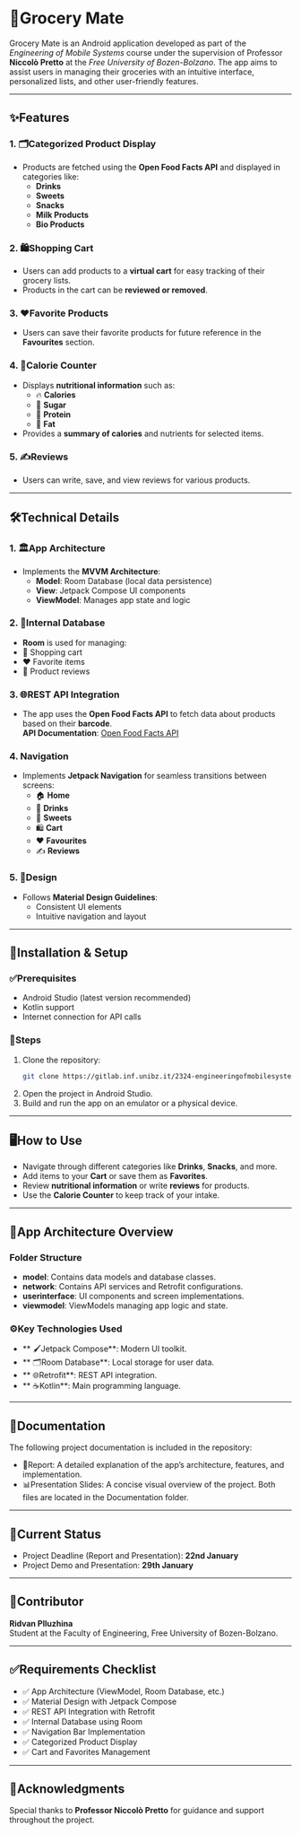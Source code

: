 # 🛒Grocery Mate

Grocery Mate is an Android application developed as part of the *Engineering of Mobile Systems* course under the supervision of Professor **Niccolò Pretto** at the *Free University of Bozen-Bolzano*. The app aims to assist users in managing their groceries with an intuitive interface, personalized lists, and other user-friendly features.

---

## ✨Features

### 1. 🗂Categorized Product Display
- Products are fetched using the **Open Food Facts API** and displayed in categories like:
  - **Drinks**
  - **Sweets**
  - **Snacks**
  - **Milk Products**
  - **Bio Products**

### 2. 🛍️Shopping Cart
- Users can add products to a **virtual cart** for easy tracking of their grocery lists.
- Products in the cart can be **reviewed or removed**.

### 3. ❤️Favorite Products
- Users can save their favorite products for future reference in the **Favourites** section.

### 4. 🍎Calorie Counter
- Displays **nutritional information** such as:
  - 🔥 **Calories**
  - 🍬 **Sugar**
  - 🥩 **Protein**
  - 🧈 **Fat**
- Provides a **summary of calories** and nutrients for selected items.

### 5. ✍️Reviews
- Users can write, save, and view reviews for various products.

---

## 🛠️Technical Details

### 1. 🏛️App Architecture
- Implements the **MVVM Architecture**:
  - **Model**: Room Database (local data persistence)
  - **View**: Jetpack Compose UI components
  - **ViewModel**: Manages app state and logic

### 2. 📂Internal Database
- **Room** is used for managing:
- 🛒 Shopping cart
- ❤️ Favorite items
- 📝 Product reviews

### 3. 🌐REST API Integration
- The app uses the **Open Food Facts API** to fetch data about products based on their **barcode**.  
  **API Documentation**: [Open Food Facts API](https://world.openfoodfacts.org/)

### 4. Navigation
- Implements **Jetpack Navigation** for seamless transitions between screens:
  - 🏠 **Home**
  - 🥤 **Drinks**
  - 🍫 **Sweets**
  - 🛍️ **Cart**
  - ❤️ **Favourites**
  - ✍️ **Reviews**

### 5. 🎨Design
- Follows **Material Design Guidelines**:
  - Consistent UI elements
  - Intuitive navigation and layout

---
## 🧰Installation & Setup

### ✅Prerequisites
- Android Studio (latest version recommended)
- Kotlin support
- Internet connection for API calls

### 🚀Steps
1. Clone the repository:
   ```bash
   git clone https://gitlab.inf.unibz.it/2324-engineeringofmobilesystems/plluzhina_ridvan-grocery-mate.git

2. Open the project in Android Studio.
3. Build and run the app on an emulator or a physical device.
---

## 🖥️How to Use

- Navigate through different categories like **Drinks**, **Snacks**, and more.
- Add items to your **Cart** or save them as **Favorites**.
- Review **nutritional information** or write **reviews** for products.
- Use the **Calorie Counter** to keep track of your intake.

---

## 📁App Architecture Overview

### Folder Structure
- **model**: Contains data models and database classes.
- **network**: Contains API services and Retrofit configurations.
- **userinterface**: UI components and screen implementations.
- **viewmodel**: ViewModels managing app logic and state.

### ⚙️Key Technologies Used
- ** 🖌️Jetpack Compose**: Modern UI toolkit.
- ** 🗂️Room Database**: Local storage for user data.
- ** 🌐Retrofit**: REST API integration.
- ** ☕Kotlin**: Main programming language.

---

## 📄Documentation
The following project documentation is included in the repository:
- 📄Report: A detailed explanation of the app’s architecture, features, and implementation.
- 📊Presentation Slides: A concise visual overview of the project. Both files are located in the Documentation folder.

---

## 📅Current Status

- Project Deadline (Report and Presentation): **22nd January**
- Project Demo and Presentation: **29th January**

---

## 🙋Contributor

**Ridvan Plluzhina**  
Student at the Faculty of Engineering, Free University of Bozen-Bolzano.

---

## ✅Requirements Checklist

- ✅ App Architecture (ViewModel, Room Database, etc.)
- ✅ Material Design with Jetpack Compose
- ✅ REST API Integration with Retrofit
- ✅ Internal Database using Room
- ✅ Navigation Bar Implementation
- ✅ Categorized Product Display
- ✅ Cart and Favorites Management

---

## 🙏Acknowledgments

Special thanks to **Professor Niccolò Pretto** for guidance and support throughout the project.